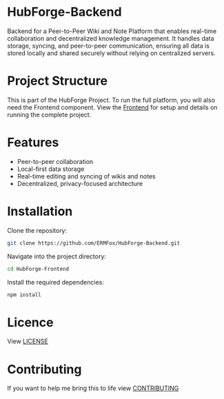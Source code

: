 # HubForge-Backend
Backend for a Peer-to-Peer Wiki and Note Platform that enables real-time collaboration and decentralized knowledge management. It handles data storage, syncing, and peer-to-peer communication, ensuring all data is stored locally and shared securely without relying on centralized servers. 

# Project Structure
This is part of the HubForge Project. To run the full platform, you will also need the Frontend component.
View the [Frontend](https://github.com/ERMFox/HubForge-Frontend) for setup and details on running the complete project.

# Features
- Peer-to-peer collaboration
- Local-first data storage
- Real-time editing and syncing of wikis and notes
- Decentralized, privacy-focused architecture

# Installation
Clone the repository:
```sh
git clone https://github.com/ERMFox/HubForge-Backend.git
```
Navigate into the project directory:
```sh
cd HubForge-Frontend
```
Install the required dependencies:
```sh
npm install
```

# Licence
View [LICENSE](LICENSE)

# Contributing
If you want to help me bring this to life view [CONTRIBUTING](CONTRIBUTING.md)
